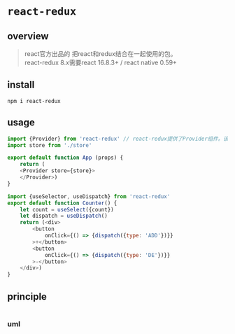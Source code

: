 # `react-redux`

## overview
> react官方出品的
> 把react和redux结合在一起使用的包。  
> react-redux 8.x需要react 16.8.3+ / react native 0.59+  

## install
`npm i react-redux`

## usage
```js
import {Provider} from 'react-redux' // react-redux提供了Provider组件。该组件支持store属性，用于支持store功能。
import store from './store'

export default function App (props) {
    return (
    <Provider store={store}>
    </Provider>)
}
```
```js
import {useSelector, useDispatch} from 'react-redux'
export default function Counter() {
    let count = useSelect({count})
    let dispatch = useDispatch()
    return (<div>
        <button
            onClick={() => {dispatch({type: 'ADD'})}}
        >+</button>
        <button
            onClick={() => {dispatch({type: 'DE'})}}
        >-</button>
    </div>)
}
```

## principle
```
```

### uml
```
```

